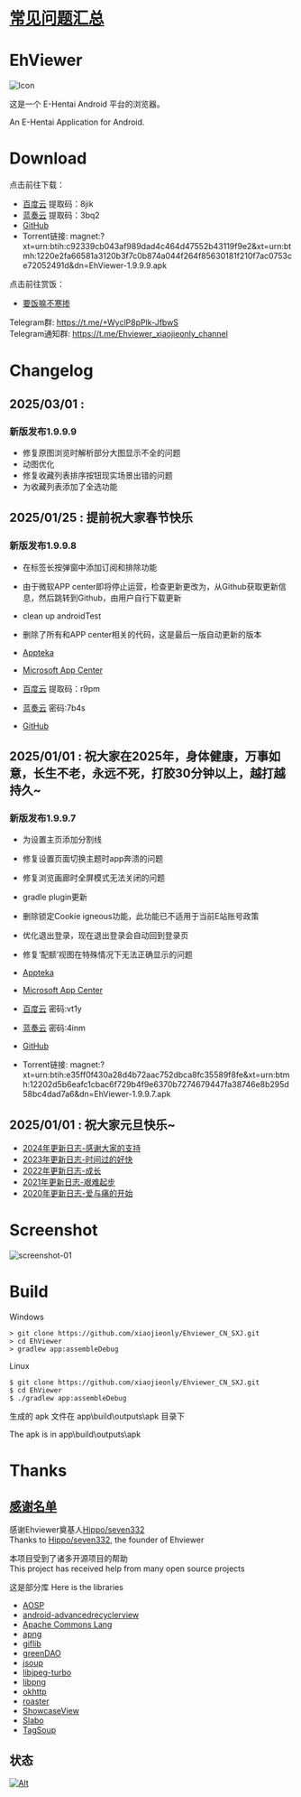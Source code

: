 # [常见问题汇总](https://github.com/xiaojieonly/Ehviewer_CN_SXJ/blob/BiLi_PC_Gamer/feedauthor/EhviewerIssue.md)

# EhViewer

![Icon](fastlane/metadata/android/en-US/images/icon.png)

这是一个 E-Hentai Android 平台的浏览器。

An E-Hentai Application for Android.

# Download

点击前往下载：

[//]: # (- [Appteka]&#40;https://appteka.store/app/9b1r203934&#41;)
- [百度云](https://pan.baidu.com/s/1AFJ-ZMx7sjg8GArG5GuawQ) 提取码：8jik
- [蓝奏云](https://wwsu.lanzouu.com/iXlQc2p6sx2h) 提取码：3bq2
- [GitHub](https://github.com/xiaojieonly/Ehviewer_CN_SXJ/releases)
- Torrent链接: magnet:?xt=urn:btih:c92339cb043af989dad4c464d47552b43119f9e2&xt=urn:btmh:1220e2fa66581a3120b3f7c0b874a044f264f85630181f210f7ac0753ce72052491d&dn=EhViewer-1.9.9.9.apk

点击前往赏饭：

- [要饭嘛不寒掺](https://github.com/xiaojieonly/Ehviewer_CN_SXJ/blob/BiLi_PC_Gamer/feedauthor/support.md)

Telegram群: https://t.me/+WyclP8pPlk-JfbwS    
Telegram通知群: https://t.me/Ehviewer_xiaojieonly_channel

# Changelog

## 2025/03/01 : 
### 新版发布1.9.9.9

- 修复原图浏览时解析部分大图显示不全的问题
- 动图优化
- 修复收藏列表排序按钮现实场景出错的问题
- 为收藏列表添加了全选功能

## 2025/01/25 : 提前祝大家春节快乐
### 新版发布1.9.9.8

- 在标签长按弹窗中添加订阅和排除功能
- 由于微软APP center即将停止运营，检查更新更改为，从Github获取更新信息，然后跳转到Github，由用户自行下载更新
- clean up androidTest
- 删除了所有和APP center相关的代码，这是最后一版自动更新的版本

- [Appteka](https://appteka.store/app/11dr207588)
- [Microsoft App Center](https://install.appcenter.ms/users/xiaojieonly/apps/com.xjs.ehviewer/distribution_groups/let's%20roll)
- [百度云](https://pan.baidu.com/s/1bD8CNdtUf1UqyMWMhLidkQ) 提取码：r9pm
- [蓝奏云](https://wwsu.lanzouu.com/iGQw12ly703i) 密码:7b4s
- [GitHub](https://github.com/xiaojieonly/Ehviewer_CN_SXJ/releases)

## 2025/01/01 : 祝大家在2025年，身体健康，万事如意，长生不老，永远不死，打胶30分钟以上，越打越持久~  
### 新版发布1.9.9.7

- 为设置主页添加分割线  
- 修复设置页面切换主题时app奔溃的问题  
- 修复浏览画廊时全屏模式无法关闭的问题  
- gradle plugin更新  
- 删除锁定Cookie igneous功能，此功能已不适用于当前E站账号政策  
- 优化退出登录，现在退出登录会自动回到登录页  
- 修复‘配额’视图在特殊情况下无法正确显示的问题  

- [Appteka](https://appteka.store/app/9b1r203934)
- [Microsoft App Center](https://install.appcenter.ms/users/xiaojieonly/apps/com.xjs.ehviewer/distribution_groups/let's%20roll)
- [百度云](https://pan.baidu.com/s/1GV7ltodLNyZwxKulmi5laQ) 密码:vt1y
- [蓝奏云](https://wwsu.lanzouu.com/iOHZV2jlhjuj) 密码:4inm
- [GitHub](https://github.com/xiaojieonly/Ehviewer_CN_SXJ/releases)
- Torrent链接: magnet:?xt=urn:btih:e35ff0f430a28d4b72aac752dbca8fc35589f8fe&xt=urn:btmh:12202d5b6eafc1cbac6f729b4f9e6370b7274679447fa38746e8b295d58bc4dad7a6&dn=EhViewer-1.9.9.7.apk

## 2025/01/01 : 祝大家元旦快乐~

- [2024年更新日志-感谢大家的支持](feedauthor/year2024-thanks.md)  
- [2023年更新日志-时间过的好快](feedauthor/year2023-boom.md)  
- [2022年更新日志-成长](feedauthor/year2022-growing-up.md)  
- [2021年更新日志-艰难起步](feedauthor/year2021-step-begin.md)  
- [2020年更新日志-爱与痛的开始](feedauthor/year2020-love-begin.md)


# Screenshot

![screenshot-01](fastlane/metadata/android/en-US/images/phoneScreenshots/1.png)


# Build

Windows

    > git clone https://github.com/xiaojieonly/Ehviewer_CN_SXJ.git
    > cd EhViewer
    > gradlew app:assembleDebug

Linux

    $ git clone https://github.com/xiaojieonly/Ehviewer_CN_SXJ.git
    $ cd EhViewer
    $ ./gradlew app:assembleDebug

生成的 apk 文件在 app\build\outputs\apk 目录下

The apk is in app\build\outputs\apk

# Thanks

## [感谢名单](https://github.com/xiaojieonly/Ehviewer_CN_SXJ/blob/BiLi_PC_Gamer/feedauthor/thankyou.md) 

感谢Ehviewer奠基人[Hippo/seven332](https://github.com/seven332)    
Thanks to [Hippo/seven332](https://github.com/seven332), the founder of Ehviewer    

本项目受到了诸多开源项目的帮助  
This project has received help from many open source projects  

这是部分库
Here is the libraries  
- [AOSP](http://source.android.com/)
- [android-advancedrecyclerview](https://github.com/h6ah4i/android-advancedrecyclerview)
- [Apache Commons Lang](https://commons.apache.org/proper/commons-lang/)
- [apng](http://apng.sourceforge.net/)
- [giflib](http://giflib.sourceforge.net)
- [greenDAO](https://github.com/greenrobot/greenDAO)
- [jsoup](https://github.com/jhy/jsoup)
- [libjpeg-turbo](http://libjpeg-turbo.virtualgl.org/)
- [libpng](http://www.libpng.org/pub/png/libpng.html)
- [okhttp](https://github.com/square/okhttp)
- [roaster](https://github.com/forge/roaster)
- [ShowcaseView](https://github.com/amlcurran/ShowcaseView)
- [Slabo](https://github.com/TiroTypeworks/Slabo)
- [TagSoup](http://home.ccil.org/~cowan/tagsoup/)

## 状态

[![Alt](https://repobeats.axiom.co/api/embed/e6becb5b041dae430dff7f85581aa1f91975d416.svg "Repobeats analytics image")](https://github.com/xiaojieonly/Ehviewer_CN_SXJ/pulse)
